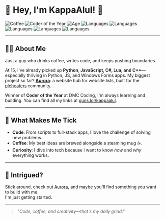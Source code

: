 # 🌟 Hey, I'm KappaAlul! 🌟

![Coffee](https://img.shields.io/badge/☕-Fueled%20by%20Coffee-yellow?style=for-the-badge)
![Coder of the Year](https://img.shields.io/badge/DMC-Coder%20of%20the%20Year-blueviolet?style=for-the-badge)
![Age](https://img.shields.io/badge/Age-15-orange?style=for-the-badge)
![Languages](https://img.shields.io/badge/Python-%23FFD43B?logo=python&logoColor=blue&style=for-the-badge)
![Languages](https://img.shields.io/badge/JavaScript-%23F7DF1E?logo=javascript&logoColor=black&style=for-the-badge)
![Languages](https://img.shields.io/badge/C%23-%23239120?logo=c-sharp&logoColor=white&style=for-the-badge)
![Languages](https://img.shields.io/badge/Lua-%23007ACC?logo=lua&logoColor=white&style=for-the-badge)
![Languages](https://img.shields.io/badge/C++-%2300599C?logo=c%2B%2B&logoColor=white&style=for-the-badge)

---

## 🧑‍💻 About Me

Just a guy who drinks coffee, writes code, and keeps pushing boundaries.

At 15, I've already picked up **Python, JavaScript, C#, Lua, and C++**—especially thriving in Python, JS, and Windows Forms apps. My biggest project so far? [**Aurora**](https://github.com/plcheaters/aurora): a website hub for website lists, built for the [plcheaters](https://github.com/plcheaters) community.

Winner of **Coder of the Year** at DMC Coding, I'm always learning and building. You can find all my links at [guns.lol/kappaalul](https://guns.lol/kappaalul).

---

## 🎨 What Makes Me Tick

- **Code**: From scripts to full-stack apps, I love the challenge of solving new problems.
- **Coffee**: My best ideas are brewed alongside a steaming mug ☕.
- **Curiosity**: I dive into tech because I want to know *how* and *why* everything works.

---

## 👀 Intrigued? 

Stick around, check out [Aurora](https://github.com/plcheaters/aurora), and maybe you'll find something you want to build with me.  
I'm just getting started.

---

> _"Code, coffee, and creativity—that's my daily grind."_
